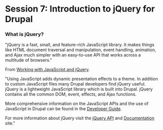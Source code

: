 # Session 7: Introduction to jQuery for Drupal


### What is jQuery?

"jQuery is a fast, small, and feature-rich JavaScript library. It makes things like HTML document traversal and manipulation, event handling, animation, and Ajax much simpler with an easy-to-use API that works across a multitude of browsers."

From [Working with JavaScript and jQuery](https://www.drupal.org/node/171213).

"Using JavaScript adds dynamic presentation effects to a theme. In addition to custom JavaScript files many Drupal developers find jQuery useful. jQuery is a lightweight JavaScript library which is built into Drupal. jQuery contains all the common DOM, event, effects, and Ajax functions.

More comprehensive information on the JavaScript APIs and the use of JavaScript in Drupal can be found in the [Developer Guide](https://drupal.org/node/121997).

For more information about jQuery visit the [jQuery API](http://api.jquery.com/) and [Documentation](http://docs.jquery.com/) site."


